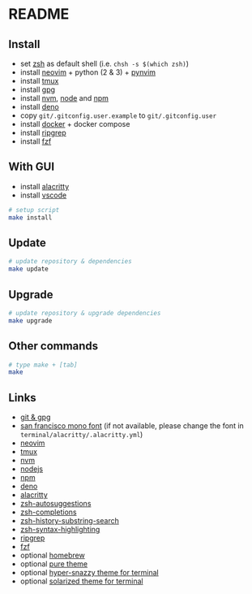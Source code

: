 # README

## Install

* set [zsh][zsh] as default shell (i.e. `chsh -s $(which zsh)`)
* install [neovim][neovim] + python (2 & 3) + [pynvim][pynvim]
* install [tmux][tmux]
* install [gpg][gpg]
* install [nvm][nvm], [node][node] and [npm][npm]
* install [deno][deno]
* copy `git/.gitconfig.user.example` to `git/.gitconfig.user`
* install [docker][docker] + docker compose
* install [ripgrep][ripgrep]
* install [fzf][fzf]

## With GUI

* install [alacritty][alacritty]
* install [vscode][vscode]

```sh
# setup script
make install
```

## Update

```sh
# update repository & dependencies
make update
```

## Upgrade

```sh
# update repository & upgrade dependencies
make upgrade
```

## Other commands

```sh
# type make + [tab]
make
```

## Links

* [git & gpg][github-gpg]
* [san francisco mono font][sf-mono-font] (if not available, please change the font in `terminal/alacritty/.alacritty.yml`)
* [neovim][neovim]
* [tmux][tmux]
* [nvm][nvm]
* [nodejs][node]
* [npm][npm]
* [deno][deno]
* [alacritty][alacritty]
* [zsh-autosuggestions][zsh-autosuggestions]
* [zsh-completions][zsh-completions]
* [zsh-history-substring-search][zsh-history-substring-search]
* [zsh-syntax-highlighting][zsh-syntax-highlighting]
* [ripgrep][ripgrep]
* [fzf][fzf]
* optional [homebrew](https://brew.sh)
* optional [pure theme](https://github.com/sindresorhus/pure)
* optional [hyper-snazzy theme for terminal](https://github.com/sindresorhus/terminal-snazzy)
* optional [solarized theme for terminal](https://github.com/tomislav/osx-terminal.app-colors-solarized)

[zsh]: https://www.zsh.org
[neovim]: https://github.com/neovim/neovim
[pynvim]: https://github.com/neovim/pynvim
[tmux]: https://github.com/tmux/tmux
[gpg]: https://gnupg.org
[nvm]: https://github.com/nvm-sh/nvm
[node]: https://nodejs.org/en/
[npm]: https://www.npmjs.com
[deno]: https://deno.land
[alacritty]: https://github.com/jwilm/alacritty
[zsh-autosuggestions]: https://github.com/zsh-users/zsh-autosuggestions
[zsh-completions]: https://github.com/zsh-users/zsh-completions
[zsh-history-substring-search]: https://github.com/zsh-users/zsh-history-substring-search
[zsh-syntax-highlighting]: https://github.com/zsh-users/zsh-syntax-highlighting
[ripgrep]: https://github.com/BurntSushi/ripgrep
[fzf]: https://github.com/junegunn/fzf
[github-gpg]: https://help.github.com/categories/gpg/
[sf-mono-font]: https://developer.apple.com/fonts/
[vscode]: https://code.visualstudio.com/insiders/
[docker]: https://www.docker.com/get-started
